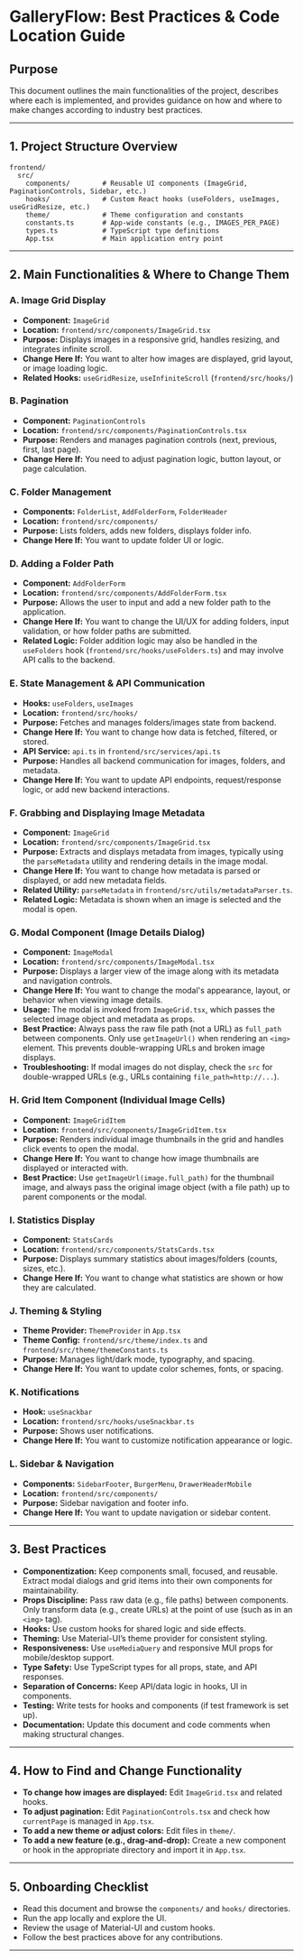 # GalleryFlow: Best Practices & Code Location Guide

## Purpose

This document outlines the main functionalities of the project, describes where each is implemented, and provides guidance on how and where to make changes according to industry best practices.

---

## 1. Project Structure Overview

```
frontend/
  src/
    components/        # Reusable UI components (ImageGrid, PaginationControls, Sidebar, etc.)
    hooks/             # Custom React hooks (useFolders, useImages, useGridResize, etc.)
    theme/             # Theme configuration and constants
    constants.ts       # App-wide constants (e.g., IMAGES_PER_PAGE)
    types.ts           # TypeScript type definitions
    App.tsx            # Main application entry point
```

---

## 2. Main Functionalities & Where to Change Them

### A. Image Grid Display

- **Component:** `ImageGrid`
- **Location:** `frontend/src/components/ImageGrid.tsx`
- **Purpose:** Displays images in a responsive grid, handles resizing, and integrates infinite scroll.
- **Change Here If:** You want to alter how images are displayed, grid layout, or image loading logic.
- **Related Hooks:** `useGridResize`, `useInfiniteScroll` (`frontend/src/hooks/`)

### B. Pagination

- **Component:** `PaginationControls`
- **Location:** `frontend/src/components/PaginationControls.tsx`
- **Purpose:** Renders and manages pagination controls (next, previous, first, last page).
- **Change Here If:** You need to adjust pagination logic, button layout, or page calculation.

### C. Folder Management

- **Components:** `FolderList`, `AddFolderForm`, `FolderHeader`
- **Location:** `frontend/src/components/`
- **Purpose:** Lists folders, adds new folders, displays folder info.
- **Change Here If:** You want to update folder UI or logic.

### D. Adding a Folder Path

- **Component:** `AddFolderForm`
- **Location:** `frontend/src/components/AddFolderForm.tsx`
- **Purpose:** Allows the user to input and add a new folder path to the application.
- **Change Here If:** You want to change the UI/UX for adding folders, input validation, or how folder paths are submitted.
- **Related Logic:** Folder addition logic may also be handled in the `useFolders` hook (`frontend/src/hooks/useFolders.ts`) and may involve API calls to the backend.

### E. State Management & API Communication

- **Hooks:** `useFolders`, `useImages`
- **Location:** `frontend/src/hooks/`
- **Purpose:** Fetches and manages folders/images state from backend.
- **Change Here If:** You want to change how data is fetched, filtered, or stored.
- **API Service:** `api.ts` in `frontend/src/services/api.ts`
- **Purpose:** Handles all backend communication for images, folders, and metadata.
- **Change Here If:** You want to update API endpoints, request/response logic, or add new backend interactions.

### F. Grabbing and Displaying Image Metadata

- **Component:** `ImageGrid`
- **Location:** `frontend/src/components/ImageGrid.tsx`
- **Purpose:** Extracts and displays metadata from images, typically using the `parseMetadata` utility and rendering details in the image modal.
- **Change Here If:** You want to change how metadata is parsed or displayed, or add new metadata fields.
- **Related Utility:** `parseMetadata` in `frontend/src/utils/metadataParser.ts`.
- **Related Logic:** Metadata is shown when an image is selected and the modal is open.

### G. Modal Component (Image Details Dialog)

- **Component:** `ImageModal`
- **Location:** `frontend/src/components/ImageModal.tsx`
- **Purpose:** Displays a larger view of the image along with its metadata and navigation controls.
- **Change Here If:** You want to change the modal's appearance, layout, or behavior when viewing image details.
- **Usage:** The modal is invoked from `ImageGrid.tsx`, which passes the selected image object and metadata as props.
- **Best Practice:** Always pass the raw file path (not a URL) as `full_path` between components. Only use `getImageUrl()` when rendering an `<img>` element. This prevents double-wrapping URLs and broken image displays.
- **Troubleshooting:** If modal images do not display, check the `src` for double-wrapped URLs (e.g., URLs containing `file_path=http://...`).

### H. Grid Item Component (Individual Image Cells)

- **Component:** `ImageGridItem`
- **Location:** `frontend/src/components/ImageGridItem.tsx`
- **Purpose:** Renders individual image thumbnails in the grid and handles click events to open the modal.
- **Change Here If:** You want to change how image thumbnails are displayed or interacted with.
- **Best Practice:** Use `getImageUrl(image.full_path)` for the thumbnail image, and always pass the original image object (with a file path) up to parent components or the modal.

### I. Statistics Display

- **Component:** `StatsCards`
- **Location:** `frontend/src/components/StatsCards.tsx`
- **Purpose:** Displays summary statistics about images/folders (counts, sizes, etc.).
- **Change Here If:** You want to change what statistics are shown or how they are calculated.

### J. Theming & Styling

- **Theme Provider:** `ThemeProvider` in `App.tsx`
- **Theme Config:** `frontend/src/theme/index.ts` and `frontend/src/theme/themeConstants.ts`
- **Purpose:** Manages light/dark mode, typography, and spacing.
- **Change Here If:** You want to update color schemes, fonts, or spacing.

### K. Notifications

- **Hook:** `useSnackbar`
- **Location:** `frontend/src/hooks/useSnackbar.ts`
- **Purpose:** Shows user notifications.
- **Change Here If:** You want to customize notification appearance or logic.

### L. Sidebar & Navigation

- **Components:** `SidebarFooter`, `BurgerMenu`, `DrawerHeaderMobile`
- **Location:** `frontend/src/components/`
- **Purpose:** Sidebar navigation and footer info.
- **Change Here If:** You want to update navigation or sidebar content.

---

## 3. Best Practices

- **Componentization:** Keep components small, focused, and reusable. Extract modal dialogs and grid items into their own components for maintainability.
- **Props Discipline:** Pass raw data (e.g., file paths) between components. Only transform data (e.g., create URLs) at the point of use (such as in an `<img>` tag).
- **Hooks:** Use custom hooks for shared logic and side effects.
- **Theming:** Use Material-UI’s theme provider for consistent styling.
- **Responsiveness:** Use `useMediaQuery` and responsive MUI props for mobile/desktop support.
- **Type Safety:** Use TypeScript types for all props, state, and API responses.
- **Separation of Concerns:** Keep API/data logic in hooks, UI in components.
- **Testing:** Write tests for hooks and components (if test framework is set up).
- **Documentation:** Update this document and code comments when making structural changes.

---

## 4. How to Find and Change Functionality

- **To change how images are displayed:** Edit `ImageGrid.tsx` and related hooks.
- **To adjust pagination:** Edit `PaginationControls.tsx` and check how `currentPage` is managed in `App.tsx`.
- **To add a new theme or adjust colors:** Edit files in `theme/`.
- **To add a new feature (e.g., drag-and-drop):** Create a new component or hook in the appropriate directory and import it in `App.tsx`.

---

## 5. Onboarding Checklist

- Read this document and browse the `components/` and `hooks/` directories.
- Run the app locally and explore the UI.
- Review the usage of Material-UI and custom hooks.
- Follow the best practices above for any contributions.

---
